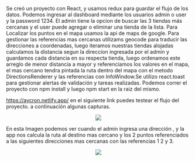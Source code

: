 Se creó un proyecto con React, y usamos redux para guardar el flujo de los datos. Podemos ingresar al dashboard mediante los usuarios admin o user 
y la password 1234. El admin tiene la opcion de buscar las 3 tiendas más cercanas y el user puede agregar o eliminar una tienda de la lista.
Para Localizar los puntos en el mapa usamos la api de maps de google. Para gestionar las referencias mas cercanas utilizams geocode para traducir 
las direcciones a coordenadas, luego  iteramos nuestras tiendas alojadas calculamos la distancia segun la direccion ingresada por el admin y guardamos 
cada distancia en su respecta tienda, luego ordenamos este arreglo de menor distancia a mayor y referenciamos los valores en el mapa, el mas cercano
tendra pintada la ruta dentro del mapa con el metodo DirectionsRenderer y las referencias con InfoWindow.Se utilizo react.toast para gestionar alertas 
de validación y tareas realizadas.
Podemos correr el proyecto con npm install y luego npm start en la raiz del mismo.

https://aycron.netlify.app/ en el siguiente link puedes testear el flujo del proyecto. a continuación algunas capturas.



<p align='center'>
    <img src='https://i.ibb.co/m60S7TQ/Whats-App-Image-2023-02-20-at-20-13-00.jpg' </img>
</p>

En esta Imagen podemos ver cuando el admin ingresa una dirección , y la app nos calcula la ruta al destino mas cercano y los 2 puntos referenciados a las siguientes direcciones mas cercanas con las referencias 1 2 y 3.

<p align='center'>
    <img src='https://i.ibb.co/CVLqRZk/Whats-App-Image-2023-02-20-at-20-52-02.jpg' </img>
</p>
